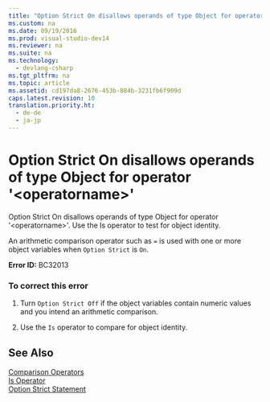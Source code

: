 ```yaml
---
title: "Option Strict On disallows operands of type Object for operator &#39;&lt;operatorname&gt;&#39;"
ms.custom: na
ms.date: 09/19/2016
ms.prod: visual-studio-dev14
ms.reviewer: na
ms.suite: na
ms.technology: 
  - devlang-csharp
ms.tgt_pltfrm: na
ms.topic: article
ms.assetid: cd197da8-2676-453b-884b-3231fb6f909d
caps.latest.revision: 10
translation.priority.ht: 
  - de-de
  - ja-jp
---
```

# Option Strict On disallows operands of type Object for operator &#39;&lt;operatorname&gt;&#39;
Option Strict On disallows operands of type Object for operator '<operatorname\>'. Use the Is operator to test for object identity.  
  
 An arithmetic comparison operator such as `=` is used with one or more object variables when `Option Strict` is `On`.  
  
 **Error ID:** BC32013  
  
### To correct this error  
  
1.  Turn `Option Strict Off` if the object variables contain numeric values and you intend an arithmetic comparison.  
  
2.  Use the `Is` operator to compare for object identity.  
  
## See Also  
 [Comparison Operators](../Topic/Comparison%20Operators%20\(Visual%20Basic\).md)   
 [Is Operator](../vs140/Is-Operator--Visual-Basic-.md)   
 [Option Strict Statement](../vs140/Option-Strict-Statement.md)
